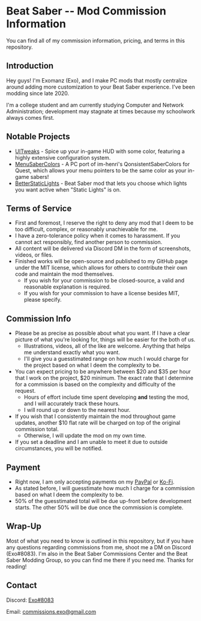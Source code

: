 # Beat Saber -- Mod Commission Information
You can find all of my commission information, pricing, and terms in this repository.

## Introduction
Hey guys! I'm Exomanz (Exo), and I make PC mods that mostly centralize around adding more customization to your Beat Saber experience. I've been modding since late 2020.

I'm a college student and am currently studying Computer and Network Administration; development may stagnate at times because my schoolwork always comes first. 

## Notable Projects
- [UITweaks](https://github.com/Exomanz/UITweaks) - Spice up your in-game HUD with some color, featuring a highly extensive configuration system.
- [MenuSaberColors](https://github.com/Exomanz/MenuSaberColors) - A PC port of im-henri's QonsistentSaberColors for Quest, which allows your menu pointers to be the same color as your in-game sabers! 
- [BetterStaticLights](https://github.com/Exomanz/BetterStaticLights) - Beat Saber mod that lets you choose which lights you want active when "Static Lights" is on. 

## Terms of Service
- First and foremost, I reserve the right to deny any mod that I deem to be too difficult, complex, or reasonably unachievable for me.
- I have a zero-tolerance policy when it comes to harassment. If you cannot act responsibly, find another person to commission.
- All content will be delivered via Discord DM in the form of screenshots, videos, or files. 
- Finished works will be open-source and published to my GitHub page under the MIT license, which allows for others to contribute their own code and maintain the mod themselves.
  - If you wish for your commission to be closed-source, a valid and reasonable explanation is required.
  - If you wish for your commission to have a license besides MIT, please specify.

## Commission Info
- Please be as precise as possible about what you want. If I have a clear picture of what you're looking for, things will be easier for the both of us.
  - Illustrations, videos, all of the like are welcome. Anything that helps me understand exactly what you want.
  - I'll give you a guesstimated range on how much I would charge for the project based on what I deem the complexity to be.
- You can expect pricing to be anywhere between $20 and $35 per hour that I work on the project, $20 minimum. The exact rate that I determine for a commission is based on the complexity and difficulty of the request.
  - Hours of effort include time spent developing **and** testing the mod, and I will accurately track these hours.
  - I will round up or down to the nearest hour.
- If you wish that I consistently maintain the mod throughout game updates, another $10 flat rate will be charged on top of the original commission total. 
  - Otherwise, I will update the mod on my own time.
- If you set a deadline and I am unable to meet it due to outside circumstances, you will be notified.

## Payment
- Right now, I am only accepting payments on my [PayPal](https://paypal.me/trusch12) or [Ko-Fi](https://ko-fi.com/exo_manz).
- As stated before, I will guesstimate how much I charge for a commission based on what I deem the complexity to be.
- 50% of the guesstimated total will be due up-front before development starts. The other 50% will be due once the commission is complete.

## Wrap-Up
Most of what you need to know is outlined in this repository, but if you have any questions regarding commissions from me, shoot me a DM on Discord (Exo#8083). I'm also in the Beat Saber Commissions Center and the Beat Saber Modding Group, so you can find me there if you need me. Thanks for reading!

## Contact
Discord: [Exo#8083](https://discordapp.com/users/195668729609191433)

Email: [commissions.exo@gmail.com](https://about:blank)
